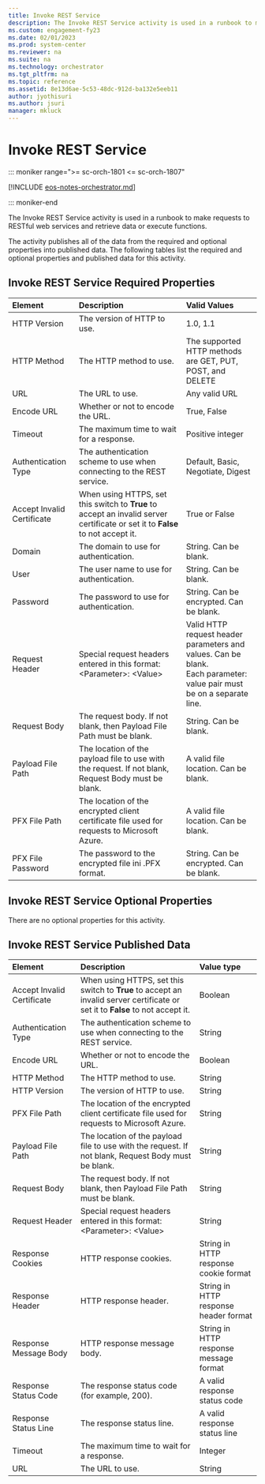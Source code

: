 ```yaml
---
title: Invoke REST Service
description: The Invoke REST Service activity is used in a runbook to make requests to RESTful web services and retrieve data or execute functions.
ms.custom: engagement-fy23
ms.date: 02/01/2023
ms.prod: system-center
ms.reviewer: na
ms.suite: na
ms.technology: orchestrator
ms.tgt_pltfrm: na
ms.topic: reference
ms.assetid: 8e13d6ae-5c53-48dc-912d-ba132e5eeb11
author: jyothisuri
ms.author: jsuri
manager: mkluck
---
```


# Invoke REST Service

::: moniker range=">= sc-orch-1801 <= sc-orch-1807"

[!INCLUDE [eos-notes-orchestrator.md](../includes/eos-notes-orchestrator.md)]

::: moniker-end

The Invoke REST Service activity is used in a runbook to make requests to RESTful web services and retrieve data or execute functions.

The activity publishes all of the data from the required and optional properties into published data. The following tables list the required and optional properties and published data for this activity.

## Invoke REST Service Required Properties

| **Element**   | **Description**   | **Valid Values**   |
|:---|:---|:---|
| HTTP Version   | The version of HTTP to use.   | 1.0, 1.1   |
| HTTP Method   | The HTTP method to use.   | The supported HTTP methods are GET, PUT, POST, and DELETE   |
| URL   | The URL to use.   | Any valid URL   |
| Encode URL   | Whether or not to encode the URL.   | True, False   |
| Timeout   | The maximum time to wait for a response.   | Positive integer   |
| Authentication Type   | The authentication scheme to use when connecting to the REST service.   | Default, Basic, Negotiate, Digest   |
| Accept Invalid Certificate | When using HTTPS, set this switch to **True** to accept an invalid server certificate or set it to **False** to not accept it. | True or False   |
| Domain   | The domain to use for authentication.   | String. Can be blank.   |
| User   | The user name to use for authentication.   | String. Can be blank.   |
| Password   | The password to use for authentication.   | String. Can be encrypted. Can be blank.   |
| Request Header   | Special request headers entered in this format:<br>&lt;Parameter&gt;: &lt;Value&gt;   | Valid HTTP request header parameters and values. Can be blank.<br>Each parameter: value pair must be on a separate line. |
| Request Body   | The request body. If not blank, then Payload File Path must be blank.   | String. Can be blank.   |
| Payload File Path   | The location of the payload file to use with the request. If not blank, Request Body must be blank.   | A valid file location. Can be blank.   |
| PFX File Path   | The location of the encrypted client certificate file used for requests to Microsoft Azure.   | A valid file location. Can be blank.   |
| PFX File Password   | The password to the encrypted file ini .PFX format.   | String. Can be encrypted. Can be blank.   |

## Invoke REST Service Optional Properties

There are no optional properties for this activity.

## Invoke REST Service Published Data

| **Element**   | **Description**   | **Value type**   |
|:---|:---|:---|
| Accept Invalid Certificate | When using HTTPS, set this switch to **True** to accept an invalid server certificate or set it to **False** to not accept it. | Boolean   |
| Authentication Type   | The authentication scheme to use when connecting to the REST service.   | String   |
| Encode URL   | Whether or not to encode the URL.   | Boolean   |
| HTTP Method   | The HTTP method to use.   | String   |
| HTTP Version   | The version of HTTP to use.   | String   |
| PFX File Path   | The location of the encrypted client certificate file used for requests to Microsoft Azure.   | String   |
| Payload File Path   | The location of the payload file to use with the request. If not blank, Request Body must be blank.   | String   |
| Request Body   | The request body. If not blank, then Payload File Path must be blank.   | String   |
| Request Header   | Special request headers entered in this format:<br>&lt;Parameter&gt;: &lt;Value&gt;   | String   |
| Response Cookies   | HTTP response cookies.   | String in HTTP response cookie format  |
| Response Header   | HTTP response header.   | String in HTTP response header format  |
| Response Message Body   | HTTP response message body.   | String in HTTP response message format |
| Response Status Code   | The response status code (for example, 200).   | A valid response status code   |
| Response Status Line   | The response status line.   | A valid response status line   |
| Timeout   | The maximum time to wait for a response.   | Integer   |
| URL   | The URL to use.   | String   |
